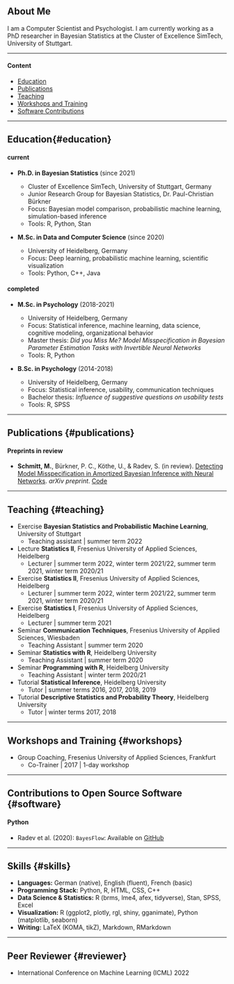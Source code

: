 ## About Me

I am a Computer Scientist and Psychologist. I am currently working as a PhD researcher in Bayesian Statistics at the Cluster of Excellence SimTech, University of Stuttgart.

---

#### Content

- [Education](#education)
- [Publications](#publications)
- [Teaching](#teaching)
- [Workshops and Training](#workshops)
- [Software Contributions](#software)

----

## Education{#education}

#### current

- **Ph.D. in Bayesian Statistics** (since 2021)
  - Cluster of Excellence SimTech, University of Stuttgart, Germany
  - Junior Research Group for Bayesian Statistics, Dr. Paul-Christian Bürkner
  - Focus: Bayesian model comparison, probabilistic machine learning, simulation-based inference
  - Tools: R, Python, Stan

- **M.Sc. in Data and Computer Science** (since 2020)
  - University of Heidelberg, Germany
  - Focus: Deep learning, probabilistic machine learning, scientific visualization
  - Tools: Python, C++, Java

#### completed

- **M.Sc. in Psychology** (2018-2021)
  - University of Heidelberg, Germany
  - Focus: Statistical inference, machine learning, data science, cognitive modeling, organizational behavior
  - Master thesis: *Did you Miss Me? Model Misspecification in Bayesian Parameter Estimation Tasks with Invertible Neural Networks*
  - Tools: R, Python
  
- **B.Sc. in Psychology** (2014-2018)
  - University of Heidelberg, Germany
  - Focus: Statistical inference, usability, communication techniques
  - Bachelor thesis: *Influence of suggestive questions on usability tests*
  - Tools: R, SPSS
  
  
----
  
## Publications {#publications}

#### Preprints in review

- **Schmitt, M.**, Bürkner, P. C., Köthe, U., & Radev, S. (in review). [Detecting Model Misspecification in Amortized Bayesian Inference with Neural Networks](https://arxiv.org/abs/2112.08866). *arXiv preprint*. [Code](https://github.com/marvinschmitt/ModelMisspecificationBF)


----

## Teaching {#teaching}

- Exercise **Bayesian Statistics and Probabilistic Machine Learning**, University of Stuttgart
  - Teaching assistant | summer term 2022
- Lecture **Statistics II**, Fresenius University of Applied Sciences, Heidelberg
  - Lecturer | summer term 2022, winter term 2021/22, summer term 2021, winter term 2020/21
- Exercise **Statistics II**, Fresenius University of Applied Sciences, Heidelberg
  - Lecturer | summer term 2022, winter term 2021/22, summer term 2021, winter term 2020/21
- Exercise **Statistics I**, Fresenius University of Applied Sciences, Heidelberg
  - Lecturer | summer term 2021
- Seminar **Communication Techniques**, Fresenius University of Applied Sciences, Wiesbaden
  - Teaching Assistant | summer term 2020
- Seminar **Statistics with R**, Heidelberg University
  - Teaching Assistant | summer term 2020
- Seminar **Programming with R**, Heidelberg University
  - Teaching Assistant | winter term 2020/21
- Tutorial **Statistical Inference**, Heidelberg University
  - Tutor | summer terms 2016, 2017, 2018, 2019
- Tutorial **Descriptive Statistics and Probability Theory**, Heidelberg University
  - Tutor | winter terms 2017, 2018

----

## Workshops and Training {#workshops}

- Group Coaching, Fresenius University of Applied Sciences, Frankfurt
  - Co-Trainer | 2017 | 1-day workshop

---

## Contributions to Open Source Software {#software}

#### Python

- Radev et al. (2020): `BayesFlow`: Available on [GitHub](https://github.com/stefanradev93/BayesFlow)

----

## Skills {#skills}

- **Languages:** German (native), English (fluent), French (basic)
- **Programming Stack:** Python, R, HTML, CSS, C++
- **Data Science & Statistics:** R (brms, lme4, afex, tidyverse), Stan, SPSS, Excel
- **Visualization:** R (ggplot2, plotly, rgl, shiny, gganimate), Python (matplotlib, seaborn)
- **Writing:** LaTeX (KOMA, tikZ), Markdown, RMarkdown

----

## Peer Reviewer {#reviewer}

- International Conference on Machine Learning (ICML) 2022